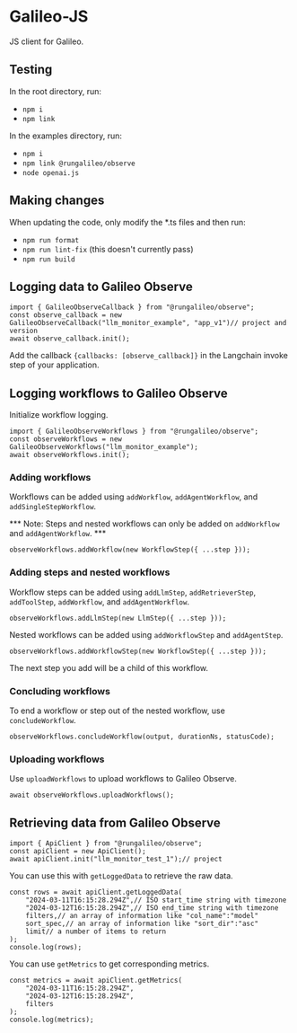 # Galileo-JS

JS client for Galileo.

## Testing
In the root directory, run:
- `npm i`
- `npm link`

In the examples directory, run:
- `npm i`
- `npm link @rungalileo/observe`
- `node openai.js`

## Making changes
When updating the code, only modify the *.ts files and then run:
- `npm run format`
- `npm run lint-fix` (this doesn't currently pass)
- `npm run build`

## Logging data to Galileo Observe
```
import { GalileoObserveCallback } from "@rungalileo/observe";
const observe_callback = new GalileoObserveCallback("llm_monitor_example", "app_v1")// project and version
await observe_callback.init();
```

Add the callback `{callbacks: [observe_callback]}` in the Langchain invoke step of your application.

## Logging workflows to Galileo Observe

Initialize workflow logging.

```
import { GalileoObserveWorkflows } from "@rungalileo/observe";
const observeWorkflows = new GalileoObserveWorkflows("llm_monitor_example");
await observeWorkflows.init();
```

### Adding workflows

Workflows can be added using  `addWorkflow`, `addAgentWorkflow`, and `addSingleStepWorkflow`.

*** Note: Steps and nested workflows can only be added on `addWorkflow` and `addAgentWorkflow`. ***

```
observeWorkflows.addWorkflow(new WorkflowStep({ ...step }));
```

### Adding steps and nested workflows

Workflow steps can be added using   `addLlmStep`, `addRetrieverStep`, `addToolStep`, `addWorkflow`, and `addAgentWorkflow`.

```
observeWorkflows.addLlmStep(new LlmStep({ ...step }));
```

Nested workflows can be added using  `addWorkflowStep` and `addAgentStep`.

```
observeWorkflows.addWorkflowStep(new WorkflowStep({ ...step }));
```

The next step you add will be a child of this workflow.

### Concluding workflows

To end a workflow or step out of the nested workflow, use `concludeWorkflow`.

```
observeWorkflows.concludeWorkflow(output, durationNs, statusCode);
```

### Uploading workflows

Use `uploadWorkflows` to upload workflows to Galileo Observe.

```
await observeWorkflows.uploadWorkflows();
```

## Retrieving data from Galileo Observe

```
import { ApiClient } from "@rungalileo/observe";
const apiClient = new ApiClient();
await apiClient.init("llm_monitor_test_1");// project
```

You can use this with `getLoggedData` to retrieve the raw data.
```
const rows = await apiClient.getLoggedData(
    "2024-03-11T16:15:28.294Z",// ISO start_time string with timezone
    "2024-03-12T16:15:28.294Z",// ISO end_time string with timezone
    filters,// an array of information like "col_name":"model"
    sort_spec,// an array of information like "sort_dir":"asc"
    limit// a number of items to return
);
console.log(rows);
```

You can use `getMetrics` to get corresponding metrics.

```
const metrics = await apiClient.getMetrics(
    "2024-03-11T16:15:28.294Z",
    "2024-03-12T16:15:28.294Z",
    filters
);
console.log(metrics);
```
